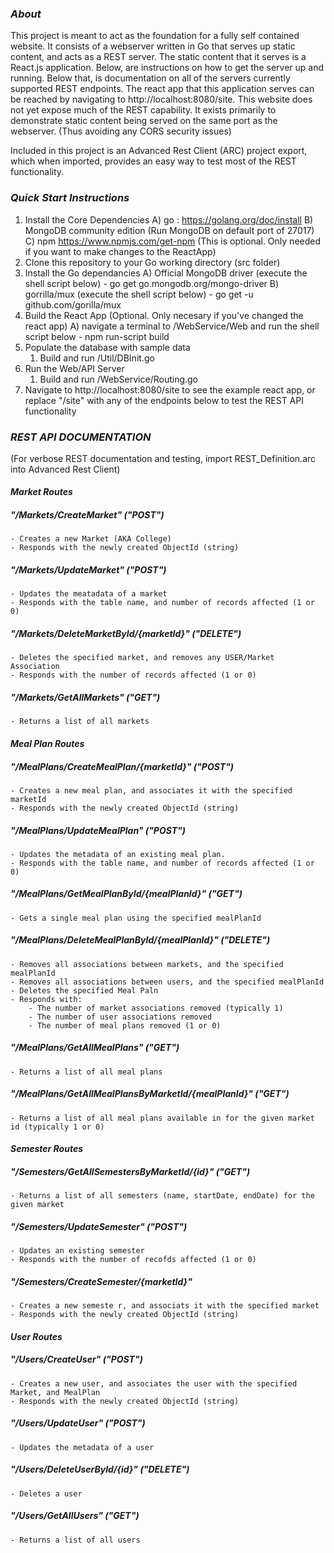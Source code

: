 
### *About*

This project is meant to act as the foundation for a fully self contained website. It consists of a webserver written in Go that serves up static content, and acts as a REST server.  The static content that it serves is a React.js application. Below, are instructions on how to get the server up and running. Below that, is documentation on all of the servers currently supported REST endpoints.  The react app that this application serves can be reached by navigating to http://localhost:8080/site.  This website does not yet expose much of the REST capability.  It exists primarily to demonstrate static content being served on the same port as the webserver. (Thus avoiding any CORS security issues) 

Included in this project is an Advanced Rest Client (ARC) project export, which when imported, provides an easy way to test most of the REST functionality. 


### *Quick Start Instructions*

1) Install the Core Dependencies
	A) go : https://golang.org/doc/install
	B) MongoDB community edition (Run MongoDB on default port of 27017)
	C) npm https://www.npmjs.com/get-npm (This is optional. Only needed if you want to make changes to the ReactApp)
2) Clone this repository to your Go working directory (src folder)
3) Install the Go dependancies
	A) Official MongoDB driver (execute the shell script below)
		- go get go.mongodb.org/mongo-driver
	B) gorrilla/mux (execute the shell script below)
		- go get -u github.com/gorilla/mux
4) Build the React App (Optional. Only necesary if you've changed the react app)
	A) navigate a terminal to /WebService/Web and run the shell script below
		- npm run-script build
4) Populate the database with sample data
	1) Build and run /Util/DBInit.go
5) Run the Web/API Server
	1) Build and run /WebService/Routing.go
6) Navigate to http://localhost:8080/site to see the example react app, or replace "/site" with any of the endpoints below to test the REST API functionality


### *REST API DOCUMENTATION* 
(For verbose REST documentation and testing, import REST_Definition.arc into Advanced Rest Client)
#### *Market Routes*
##### "/Markets/CreateMarket" ("POST")
	- Creates a new Market (AKA College)
	- Responds with the newly created ObjectId (string)
##### "/Markets/UpdateMarket" ("POST")
	- Updates the meatadata of a market
	- Responds with the table name, and number of records affected (1 or 0)
##### "/Markets/DeleteMarketById/{marketId}" ("DELETE")
	- Deletes the specified market, and removes any USER/Market Association
	- Responds with the number of records affected (1 or 0)
##### "/Markets/GetAllMarkets" ("GET")
	- Returns a list of all markets

#### *Meal Plan Routes*
##### "/MealPlans/CreateMealPlan/{marketId}" ("POST")
	- Creates a new meal plan, and associates it with the specified marketId 
	- Responds with the newly created ObjectId (string)
##### "/MealPlans/UpdateMealPlan" ("POST")
	- Updates the metadata of an existing meal plan. 
	- Responds with the table name, and number of records affected (1 or 0)
##### "/MealPlans/GetMealPlanById/{mealPlanId}" ("GET")
	- Gets a single meal plan using the specified mealPlanId
##### "/MealPlans/DeleteMealPlanById/{mealPlanId}" ("DELETE")
	- Removes all associations between markets, and the specified mealPlanId
	- Removes all associations between users, and the specified mealPlanId
	- Deletes the specified Meal Paln 
	- Responds with:
		- The number of market associations removed (typically 1)
		- The number of user associations removed
		- The number of meal plans removed (1 or 0)	
##### "/MealPlans/GetAllMealPlans" ("GET")
	- Returns a list of all meal plans	
##### "/MealPlans/GetAllMealPlansByMarketId/{mealPlanId}" ("GET")
	- Returns a list of all meal plans available in for the given market id (typically 1 or 0)
#### *Semester Routes*
##### "/Semesters/GetAllSemestersByMarketId/{id}" ("GET")
	- Returns a list of all semesters (name, startDate, endDate) for the given market
##### "/Semesters/UpdateSemester" ("POST")
	- Updates an existing semester 
	- Responds with the number of recofds affected (1 or 0)
##### "/Semesters/CreateSemester/{marketId}"
	- Creates a new semeste	r, and associats it with the specified market
	- Responds with the newly created ObjectId (string)
#### *User Routes*
##### "/Users/CreateUser" ("POST")
	- Creates a new user, and associates the user with the specified Market, and MealPlan
	- Responds with the newly created ObjectId (string)
##### "/Users/UpdateUser" ("POST")
	- Updates the metadata of a user
##### "/Users/DeleteUserById/{id}" ("DELETE")
	- Deletes a user
##### "/Users/GetAllUsers" ("GET")
	- Returns a list of all users
